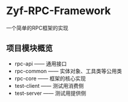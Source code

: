 # Zyf-RPC-Framework
一个简单的RPC框架的实现
## 项目模块概览
- rpc-api —— 通用接口
- rpc-common —— 实体对象、工具类等公用类
- rpc-core —— 框架的核心实现
- test-client —— 测试用消费侧
- test-server —— 测试用提供侧
